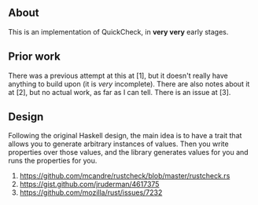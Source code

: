 ## About

This is an implementation of QuickCheck, in **very very** early
stages.

## Prior work

There was a previous attempt at this at [1], but it doesn't really
have anything to build upon (it is _very_ incomplete). There are also
notes about it at [2], but no actual work, as far as I can tell. There is an issue at [3].

## Design

Following the original Haskell design, the main idea is to have a
trait that allows you to generate arbitrary instances of values. Then
you write properties over those values, and the library generates
values for you and runs the properties for you.


1. https://github.com/mcandre/rustcheck/blob/master/rustcheck.rs
2. https://gist.github.com/jruderman/4617375
3. https://github.com/mozilla/rust/issues/7232